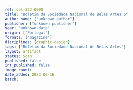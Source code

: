 ```yaml
---
ref: sol-323-0000
title: "Boletim da Sociedade Nacional de Belas Artes 5"
author_name: ["unknown author"]
publisher: ["unknown publisher"]
year: "unknown-date"
origin: ["Portugal"]
formats: ["magazine"]
disciplines: [graphic-design]
tags: ["Boletim da Sociedade Nacional de Belas Artes"]
layout: artifact
status: Scan
published: false
int_published: false
image_count:
date_added: 2023-06-16
batch:
---
```

